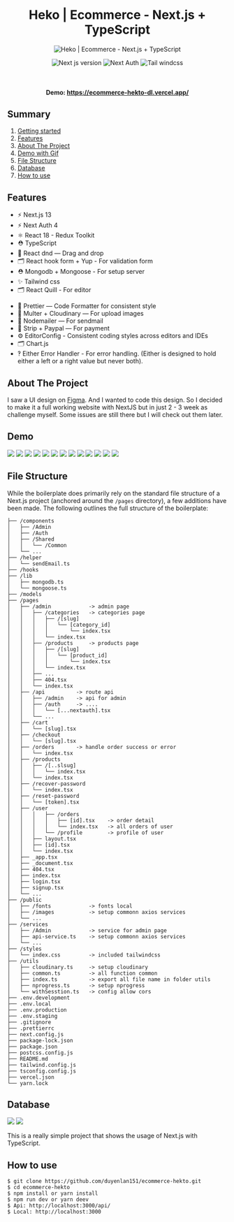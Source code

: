 <div align="center">

# Heko | Ecommerce - Next.js + TypeScript

![Heko | Ecommerce - Next.js + TypeScript](./public/images/banner.png)

![Next js version](https://img.shields.io/badge/Next.js-latest-4c566a?logo=next.js&&longCache=truelogoColor=white&colorB=pink&style=flat-square&colorA=4c566a) ![Next Auth](https://img.shields.io/badge/NextAuth.js-latest-4c566a?logo=nextauth.js&&longCache=truelogoColor=white&colorB=pink&style=flat-square&colorA=4c566a) ![Tail windcss](https://img.shields.io/badge/Tailwindcss-^3.3.2-red.svg?longCache=true&style=flat-square&logo=tailwindcss&logoColor=white&colorA=4c566a&colorB=pink)

</div>

<div>
<br/>

 <h4 align="center">Demo: <a href="https://ecommerce-hekto-dl.vercel.app/">https://ecommerce-hekto-dl.vercel.app/</a></h4>

## Summary

1. [Getting started](#getting-started)
2. [Features](#features)
3. [About The Project](#about-the-project)
4. [Demo with Gif](#demo)
5. [File Structure](#file-structure)
6. [Database](#database)
7. [How to use](#how-to-use)

<!-- FEATURES -->

## Features

- ⚡️ Next.js 13
- ⚡️ Next Auth 4
- ⚛️ React 18 - Redux Toolkit
- ⛑ TypeScript
- 💖 React dnd — Drag and drop
- 🗂 React hook form + Yup - For validation form
- ⛑ Mongodb + Mongoose - For setup server
- ✨ Tailwind css
- 🗂 React Quill - For editor
<!-- - 📏 ESLint — To find and fix problems in your code -->
- 💖 Prettier — Code Formatter for consistent style
- 🐶 Multer + Cloudinary — For upload images
- 🚓 Nodemailer — For sendmail
- 🚫 Strip + Paypal — For payment
- ⚙️ EditorConfig - Consistent coding styles across editors and IDEs
- 🗂 Chart.js
- ‽ Either Error Handler - For error handling. (Either is designed to hold either a left or a right value but never both).

<!-- ABOUT THE PROJECT -->

## About The Project

I saw a UI design on [Figma](<https://www.figma.com/file/GIXFcdmd9tEiSEy6lrlBOk/Project---Hekto-(An-Ecommerce-Ui-Kit)-(Community)?type=design&node-id=87-622&t=JtW2exDkHFoC2LlZ-0>). And I wanted to code this design. So I decided to make it a full working website with NextJS but in just 2 - 3 week as challenge myself. Some issues are still there but I will check out them later.

<!-- DEMO -->

## Demo

<img src="./public/images/gif/gif-01.gif" />
<img src="./public/images/gif/gif-03.gif" />
<img src="./public/images/gif/gif-02.gif" />
<img src="./public/images/gif/gif-07.gif" />
<img src="./public/images/gif/gif-08.gif" />
<img src="./public/images/gif/gif-09.gif" />
<img src="./public/images/gif/gif-10.gif" />
<img src="./public/images/gif/gif-11.gif" />
<img src="./public/images/gif/gif-04.gif" />
<img src="./public/images/gif/gif-05.gif" />
<img src="./public/images/gif/gif-06.gif" />
<img src="./public/images/gif/gif-12.gif" />
<img src="./public/images/gif/gif-13.gif" />
</div>

<!-- FILE STRUCTURE -->

## File Structure

While the boilerplate does primarily rely on the standard file structure of a Next.js project (anchored around the `/pages` directory), a few additions have been made. The following outlines the full structure of the boilerplate:

```
├── /components
│   ├── /Admin
│   ├── /Auth
│   ├── /Shared
│   │   └── /Common
│   └── ...
├── /helper
│   └── sendEmail.ts
├── /hooks
├── /lib
│   ├── mongodb.ts
│   └── mongoose.ts
├── /models
├── /pages
│   ├── /admin            -> admin page
│   │   ├── /categories   -> categories page
│   │   │   ├── /[slug]
│   │   │   │   └── [category_id]
│   │   │   │       └── index.tsx
│   │   │   └── index.tsx
│   │   ├── /products     -> products page
│   │   │   ├── /[slug]
│   │   │   │   └── [product_id]
│   │   │   │       └── index.tsx
│   │   │   └── index.tsx
│   │   ├── ...
│   │   ├── 404.tsx
│   │   └── index.tsx
│   ├── /api          -> route api
│   │   ├── /admin    -> api for admin
│   │   ├── /auth     -> ....
│   │   │   └── [...nextauth].tsx
│   │   └── ...
│   ├── /cart
│   │   └── [slug].tsx
│   ├── /checkout
│   │   └── [slug].tsx
│   ├── /orders       -> handle order success or error
│   │   └── index.tsx
│   ├── /products
│   │   ├── /[..slsug]
│   │   │   └── index.tsx
│   │   └── index.tsx
│   ├── /recover-password
│   │   └── index.tsx
│   ├── /reset-password
│   │   └── [token].tsx
│   ├── /user
│   │   │   ├── /orders
│   │   │   │   ├── [id].tsx    -> order detail
│   │   │   │   └── index.tsx   -> all orders of user
│   │   │   └── /profile        -> profile of user
│   │   ├── layout.tsx
│   │   ├── [id].tsx
│   │   └── index.tsx
│   ├── _app.tsx
│   ├── _document.tsx
│   ├── 404.tsx
│   ├── index.tsx
│   ├── login.tsx
│   ├── signup.tsx
│   └── ...
├── /public
│   ├── /fonts            -> fonts local
│   ├── /images           -> setup commonn axios services
│   └── ...
├── /services
│   ├── /Admin            -> service for admin page
│   ├── api-service.ts    -> setup commonn axios services
│   └── ...
├── /styles
│   └── index.css         -> included tailwindcss
├── /utils
│   ├── cloudinary.ts     -> setup cloudinary
│   ├── common.ts         -> all function common
│   ├── index.ts          -> export all file name in folder utils
│   ├── nprogress.ts      -> setup nprogress
│   └── withSesstion.ts   -> config allow cors
├── .env.development
├── .env.local
├── .env.production
├── .env.staging
├── .gitignore
├── .prettierrc
├── next.config.js
├── package-lock.json
├── package.json
├── postcss.config.js
├── README.md
├── tailwind.config.js
├── tsconfig.config.js
├── vercel.json
└── yarn.lock
```

## Database

<img src="./public/images/gif/image-01.png" />
<img src="./public/images/gif/image-02.png" />

This is a really simple project that shows the usage of Next.js with TypeScript.

## How to use

```
$ git clone https://github.com/duyenlan151/ecommerce-hekto.git
$ cd ecommerce-hekto
$ npm install or yarn install
$ npm run dev or yarn deev
$ Api: http://localhost:3000/api/
$ Local: http://localhost:3000
```

